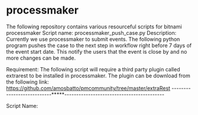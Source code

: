 # processmaker
The following repository contains various resourceful scripts for bitnami processmaker 
Script name: processmaker_push_case.py
Description: Currently we use processmaker to submit events. The following python program pushes the case
to the next step in workflow right before 7 days of the event start date. This notify the users that the event is close by
and no more changes can be made.

Requirement: The following script will require a third party plugin called extrarest to be installed in processmaker. The plugin can be
download from the following link:
    https://github.com/amosbatto/pmcommunity/tree/master/extraRest
    ---------------------------*****------------------------------------------
    
Script Name: 
